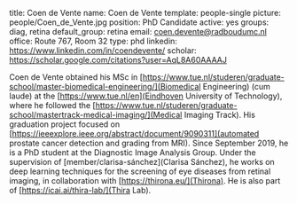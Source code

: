 title: Coen de Vente
name: Coen de Vente
template: people-single
picture: people/Coen_de_Vente.jpg
position: PhD Candidate
active: yes
groups: diag, retina
default_group: retina
email: coen.devente@radboudumc.nl
office: Route 767, Room 32
type: phd
linkedin: https://www.linkedin.com/in/coendevente/
scholar: https://scholar.google.com/citations?user=AqL8A60AAAAJ

Coen de Vente obtained his MSc in [https://www.tue.nl/studeren/graduate-school/master-biomedical-engineering/](Biomedical Engineering) (cum laude) at the [https://www.tue.nl/en](Eindhoven University of Technology), where he followed the [https://www.tue.nl/studeren/graduate-school/mastertrack-medical-imaging/](Medical Imaging Track). His graduation project focused on [https://ieeexplore.ieee.org/abstract/document/9090311](automated prostate cancer detection and grading from MRI). Since September 2019, he is a PhD student at the Diagnostic Image Analysis Group. Under the supervision of [member/clarisa-sánchez](Clarisa Sánchez), he works on deep learning techniques for the screening of eye diseases from retinal imaging, in collaboration with [https://thirona.eu/](Thirona). He is also part of [https://icai.ai/thira-lab/](Thira Lab).
